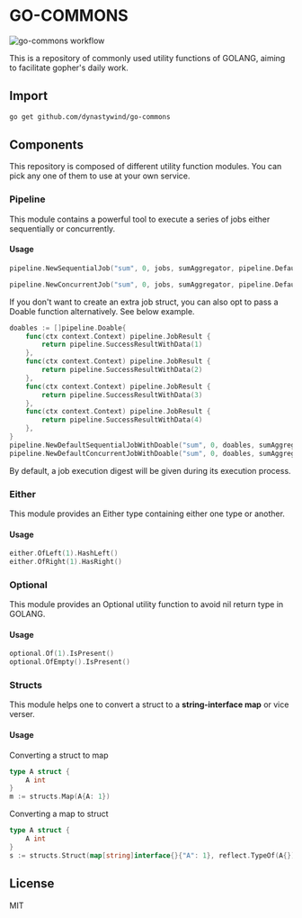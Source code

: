 # GO-COMMONS

![go-commons workflow](https://github.com/dynastywind/go-commons/actions/workflows/go.yml/badge.svg)

This is a repository of commonly used utility functions of GOLANG, aiming to facilitate gopher's daily work.

## Import

```bash
go get github.com/dynastywind/go-commons
```

## Components

This repository is composed of different utility function modules. You can pick any one of them to use at your own service.

### Pipeline

This module contains a powerful tool to execute a series of jobs either sequentially or concurrently.

#### Usage

```go
pipeline.NewSequentialJob("sum", 0, jobs, sumAggregator, pipeline.DefaultJobConfig().WithAllowError(false),pipeline.NewDefaultErrorHandler(), pipeline.NewDefaultDigester()).Do(context.Background())

pipeline.NewConcurrentJob("sum", 0, jobs, sumAggregator, pipeline.DefaultJobConfig().WithAllowError(false),pipeline.NewDefaultErrorHandler(), pipeline.NewDefaultDigester()).Do(context.Background())
```

If you don't want to create an extra job struct, you can also opt to pass a Doable function alternatively. See below example.

```go
doables := []pipeline.Doable{
    func(ctx context.Context) pipeline.JobResult {
        return pipeline.SuccessResultWithData(1)
    },
    func(ctx context.Context) pipeline.JobResult {
        return pipeline.SuccessResultWithData(2)
    },
    func(ctx context.Context) pipeline.JobResult {
        return pipeline.SuccessResultWithData(3)
    },
    func(ctx context.Context) pipeline.JobResult {
        return pipeline.SuccessResultWithData(4)
    },
}
pipeline.NewDefaultSequentialJobWithDoable("sum", 0, doables, sumAggregator).Do(context.Background())
pipeline.NewDefaultConcurrentJobWithDoable("sum", 0, doables, sumAggregator).Do(context.Background())
```

By default, a job execution digest will be given during its execution process.

### Either

This module provides an Either type containing either one type or another.

#### Usage

```go
either.OfLeft(1).HashLeft()
either.OfRight(1).HasRight()
```

### Optional

This module provides an Optional utility function to avoid nil return type in GOLANG.

#### Usage

```go
optional.Of(1).IsPresent()
optional.OfEmpty().IsPresent()
```

### Structs

This module helps one to convert a struct to a **string-interface map** or vice verser.

#### Usage

Converting a struct to map

```go
type A struct {
    A int
}
m := structs.Map(A{A: 1})
```

Converting a map to struct

```go
type A struct {
    A int
}
s := structs.Struct(map[string]interface{}{"A": 1}, reflect.TypeOf(A{}))
```


## License

MIT
